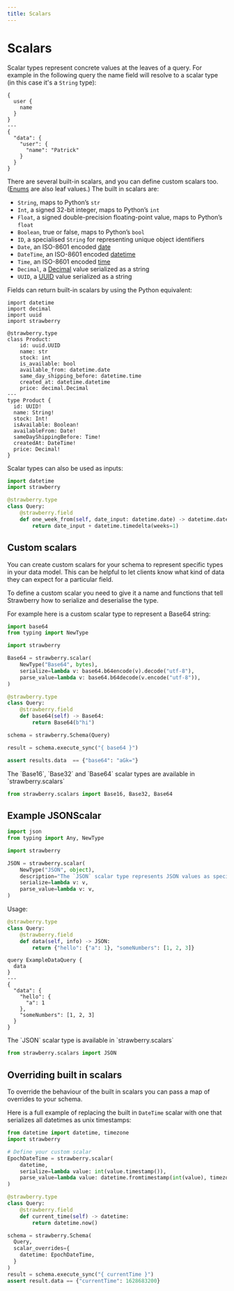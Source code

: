 ```yaml
---
title: Scalars
---
```


# Scalars

Scalar types represent concrete values at the leaves of a query. For example
in the following query the name field will resolve to a scalar type
(in this case it's a `String` type):

```graphql+response
{
  user {
    name
  }
}
---
{
  "data": {
    "user": {
      "name": "Patrick"
    }
  }
}
```

There are several built-in scalars, and you can define custom scalars too.
([Enums](/docs/types/enums) are also leaf values.) The built in scalars are:

- `String`, maps to Python’s `str`
- `Int`, a signed 32-bit integer, maps to Python’s `int`
- `Float`, a signed double-precision floating-point value, maps to Python’s `float`
- `Boolean`, true or false, maps to Python’s `bool`
- `ID`, a specialised `String` for representing unique object identifiers
- `Date`, an ISO-8601 encoded [date](https://docs.python.org/3/library/datetime.html#date-objects)
- `DateTime`, an ISO-8601 encoded [datetime](https://docs.python.org/3/library/datetime.html#datetime-objects)
- `Time`, an ISO-8601 encoded [time](https://docs.python.org/3/library/datetime.html#time-objects)
- `Decimal`, a [Decimal](https://docs.python.org/3/library/decimal.html#decimal.Decimal) value serialized as a string
- `UUID`, a [UUID](https://docs.python.org/3/library/uuid.html#uuid.UUID) value serialized as a string

Fields can return built-in scalars by using the Python equivalent:

```python+schema
import datetime
import decimal
import uuid
import strawberry

@strawberry.type
class Product:
    id: uuid.UUID
    name: str
    stock: int
    is_available: bool
    available_from: datetime.date
    same_day_shipping_before: datetime.time
    created_at: datetime.datetime
    price: decimal.Decimal
---
type Product {
  id: UUID!
  name: String!
  stock: Int!
  isAvailable: Boolean!
  availableFrom: Date!
  sameDayShippingBefore: Time!
  createdAt: DateTime!
  price: Decimal!
}
```

Scalar types can also be used as inputs:

```python
import datetime
import strawberry

@strawberry.type
class Query:
    @strawberry.field
    def one_week_from(self, date_input: datetime.date) -> datetime.date:
        return date_input + datetime.timedelta(weeks=1)
```

## Custom scalars

You can create custom scalars for your schema to represent specific types in
your data model. This can be helpful to let clients know what kind of data they
can expect for a particular field.

To define a custom scalar you need to give it a name and functions that tell
Strawberry how to serialize and deserialise the type.

For example here is a custom scalar type to represent a Base64 string:

```python
import base64
from typing import NewType

import strawberry

Base64 = strawberry.scalar(
    NewType("Base64", bytes),
    serialize=lambda v: base64.b64encode(v).decode("utf-8"),
    parse_value=lambda v: base64.b64decode(v.encode("utf-8")),
)

@strawberry.type
class Query:
    @strawberry.field
    def base64(self) -> Base64:
        return Base64(b"hi")

schema = strawberry.Schema(Query)

result = schema.execute_sync("{ base64 }")

assert results.data  == {"base64": "aGk="}
```

<Note>
The `Base16`, `Base32` and `Base64` scalar types are available in `strawberry.scalars`

```python
from strawberry.scalars import Base16, Base32, Base64
```

</Note>

## Example JSONScalar

```python
import json
from typing import Any, NewType

import strawberry

JSON = strawberry.scalar(
    NewType("JSON", object),
    description="The `JSON` scalar type represents JSON values as specified by ECMA-404",
    serialize=lambda v: v,
    parse_value=lambda v: v,
)

```

Usage:

```python
@strawberry.type
class Query:
    @strawberry.field
    def data(self, info) -> JSON:
        return {"hello": {"a": 1}, "someNumbers": [1, 2, 3]}

```

```graphql+response
query ExampleDataQuery {
  data
}
---
{
  "data": {
    "hello": {
      "a": 1
    },
    "someNumbers": [1, 2, 3]
  }
}
```

<Note>
The `JSON` scalar type is available in `strawberry.scalars`

```python
from strawberry.scalars import JSON
```

</Note>

## Overriding built in scalars

To override the behaviour of the built in scalars you can pass a map of
overrides to your schema.

Here is a full example of replacing the built in `DateTime` scalar with one that
serializes all datetimes as unix timestamps:

```python
from datetime import datetime, timezone
import strawberry

# Define your custom scalar
EpochDateTime = strawberry.scalar(
    datetime,
    serialize=lambda value: int(value.timestamp()),
    parse_value=lambda value: datetime.fromtimestamp(int(value), timezone.utc),
)

@strawberry.type
class Query:
    @strawberry.field
    def current_time(self) -> datetime:
        return datetime.now()

schema = strawberry.Schema(
  Query,
  scalar_overrides={
    datetime: EpochDateTime,
  }
)
result = schema.execute_sync("{ currentTime }")
assert result.data == {"currentTime": 1628683200}
```
